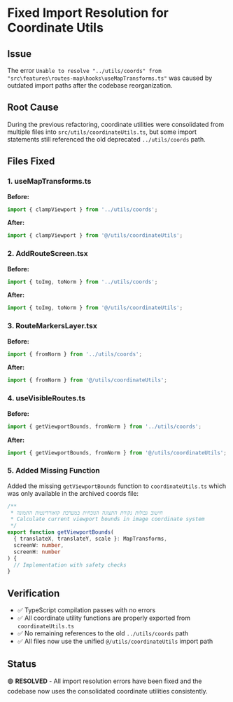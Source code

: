 # Fixed Import Resolution for Coordinate Utils

## Issue
The error `Unable to resolve "../utils/coords" from "src\features\routes-map\hooks\useMapTransforms.ts"` was caused by outdated import paths after the codebase reorganization.

## Root Cause
During the previous refactoring, coordinate utilities were consolidated from multiple files into `src/utils/coordinateUtils.ts`, but some import statements still referenced the old deprecated `../utils/coords` path.

## Files Fixed

### 1. useMapTransforms.ts
**Before:**
```typescript
import { clampViewport } from '../utils/coords';
```
**After:**
```typescript
import { clampViewport } from '@/utils/coordinateUtils';
```

### 2. AddRouteScreen.tsx
**Before:**
```typescript
import { toImg, toNorm } from '../utils/coords';
```
**After:**
```typescript
import { toImg, toNorm } from '@/utils/coordinateUtils';
```

### 3. RouteMarkersLayer.tsx
**Before:**
```typescript
import { fromNorm } from '../utils/coords';
```
**After:**
```typescript
import { fromNorm } from '@/utils/coordinateUtils';
```

### 4. useVisibleRoutes.ts
**Before:**
```typescript
import { getViewportBounds, fromNorm } from '../utils/coords';
```
**After:**
```typescript
import { getViewportBounds, fromNorm } from '@/utils/coordinateUtils';
```

### 5. Added Missing Function
Added the missing `getViewportBounds` function to `coordinateUtils.ts` which was only available in the archived coords file:

```typescript
/**
 * חישוב גבולות נקודת התצוגה הנוכחית במערכת קואורדינטות התמונה
 * Calculate current viewport bounds in image coordinate system
 */
export function getViewportBounds(
  { translateX, translateY, scale }: MapTransforms,
  screenW: number,
  screenH: number
) {
  // Implementation with safety checks
}
```

## Verification
- ✅ TypeScript compilation passes with no errors
- ✅ All coordinate utility functions are properly exported from `coordinateUtils.ts`
- ✅ No remaining references to the old `../utils/coords` path
- ✅ All files now use the unified `@/utils/coordinateUtils` import path

## Status
🟢 **RESOLVED** - All import resolution errors have been fixed and the codebase now uses the consolidated coordinate utilities consistently.
